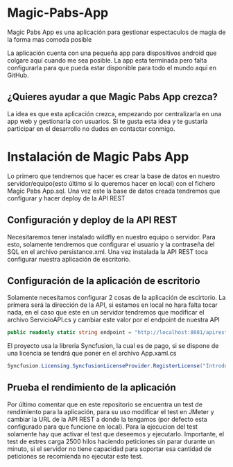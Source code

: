 # Magic-Pabs-App
 Magic Pabs App es una aplicación para gestionar espectaculos de magia de la forma mas comoda posible
 
 La aplicación cuenta con una pequeña app para dispositivos android que colgare aquí cuando me sea posible. La app esta terminada pero falta configurarla para que pueda estar disponible para todo el mundo aquí en GitHub.
 ## ¿Quieres ayudar a que Magic Pabs App crezca?
 La idea es que esta aplicación crezca, empezando por centralizarla en una app web y gestionarla con usuarios.
 Si te gusta esta idea y te gustaría participar en el desarrollo no dudes en contactar conmigo.

# Instalación de Magic Pabs App
Lo primero que tendremos que hacer es crear la base de datos en nuestro servidor/equipo(esto último si lo queremos hacer en local) con el fichero Magic Pabs App.sql.
Una vez este la base de datos creada tendremos que configurar y hacer deploy de la API REST
## Configuración y deploy de la API REST
Necesitaremos tener instalado wildfly en nuestro equipo o servidor. Para esto, solamente tendremos que configurar el usuario y la contraseña del SQL en el archivo persistance.xml.
Una vez instalada la API REST toca configurar nuestra aplicación de escritorio.
## Configuración de la aplicación de escritorio
Solamente necesitamos configurar 2 cosas de la aplicación de escirtorio.
La primera será la dirección de la API, si estamos en local no hara falta tocar nada, en el caso que este en un servidor tendremos que modificar el archivo ServicioAPI.cs y cambiar este valor por el endpoint de nuestra API
```c#
public readonly static string endpoint = "http://localhost:8081/apirestmagicpabs/api/";
```
El proyecto usa la libreria Syncfusion, la cual es de pago, si se dispone de una licencia se tendrá que poner en el archivo App.xaml.cs
```c#
Syncfusion.Licensing.SyncfusionLicenseProvider.RegisterLicense("IntroducirAquiLaLicencia");
```
## Prueba el rendimiento de la aplicación
Por último comentar que en este repositorio se encuentra un test de rendimiento para la aplicación, para su uso modificar el test en JMeter y cambiar la URL de la API REST a donde la tengamos (por defecto esta configurado para que funcione en local). Para la ejecucion del test solamente hay que activar el test que deseemos y ejecutarlo. Importante, el test de estres carga 2500 hilos haciendo peticiones sin parar durante un minuto, si el servidor no tiene capacidad para soportar esa cantidad de peticiones se recomienda no ejecutar este test.
